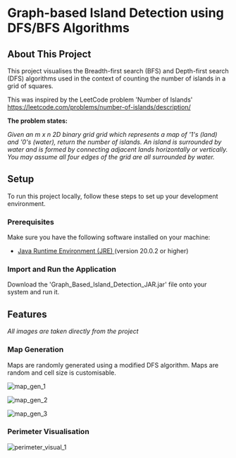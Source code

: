 # Graph-based Island Detection using DFS/BFS Algorithms


## About This Project
This project visualises the Breadth-first search (BFS) and Depth-first search (DFS) algorithms used in the context of counting the number of islands in a grid of squares.

This was inspired by the LeetCode problem 'Number of Islands' https://leetcode.com/problems/number-of-islands/description/

**The problem states:**

*Given an m x n 2D binary grid grid which represents a map of '1's (land) and '0's (water), return the number of islands.
An island is surrounded by water and is formed by connecting adjacent lands horizontally or vertically. You may assume all four edges of the grid are all surrounded by water.*


## Setup
To run this project locally, follow these steps to set up your development environment.

### Prerequisites
Make sure you have the following software installed on your machine:

- [Java Runtime Environment (JRE) ](https://www.oracle.com/java/technologies/javase-downloads.html) (version 20.0.2 or higher)

### Import and Run the Application
Download the 'Graph_Based_Island_Detection_JAR.jar' file onto your system and run it.


## Features
*All images are taken directly from the project*

### Map Generation
Maps are randomly generated using a modified DFS algorithm. Maps are random and cell size is customisable.

![map_gen_1](https://github.com/wryzxec/Island_Algorithm_Visualiser/assets/143660175/1c502679-25e0-4878-b3cf-f6492e21a048)

![map_gen_2](https://github.com/wryzxec/Island_Algorithm_Visualiser/assets/143660175/7f8d56b8-8862-41c2-b8a1-bfefb16fd236)

![map_gen_3](https://github.com/wryzxec/Island_Algorithm_Visualiser/assets/143660175/da204aa4-850e-456e-98e7-058a1f5e520e)

### Perimeter Visualisation
![perimeter_visual_1](https://github.com/wryzxec/Island_Algorithm_Visualiser/assets/143660175/2614396c-cd18-4a99-8df6-cd6219313af1)
